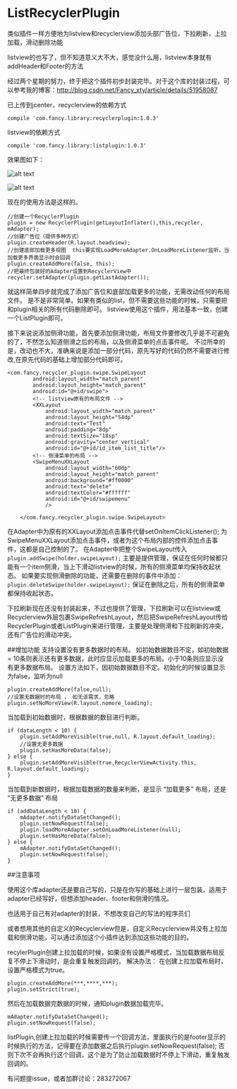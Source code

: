 # ListRecyclerPlugin
类似插件一样方便地为listview和recyclerview添加头部广告位，下拉刷新，上拉加载，滑动删除功能

listview的也写了，但不知道意义大不大，感觉没什么用，listview本身就有addHeader和Footer的方法

经过两个星期的努力，终于把这个插件初步封装完毕。对于这个库的封装过程，可以参考我的博客：http://blog.csdn.net/Fancy_xty/article/details/51958087

已上传到jcenter，recyclerview的依赖方式

`compile 'com.fancy.library:recyclerplugin:1.0.3'`

listview的依赖方式

`compile 'com.fancy.library:listplugin:1.0.3'`


效果图如下：

![alt text](https://github.com/sunflowerseat/ListRecyclerPlugin/blob/master/preview/header.png "Title" )

![alt text](https://github.com/sunflowerseat/ListRecyclerPlugin/blob/master/preview/swipe_loadmore.png "Title")

现在的使用方法是这样的。
```
//创建一个RecyclerPlugin
plugin = new RecyclerPlugin(getLayoutInflater(),this,recycler, mAdapter);
//创建广告位（提供多种方式）
plugin.createHeader(R.layout.headview);
//创建底部加载更多视图  this要实现LoadMoreAdapter.OnLoadMoreListener监听，当加载更多界面显示时会回调  
plugin.createAddMore(false, this);
//把最终包装好的Adapter设置到RecyclerView中
recycler.setAdapter(plugin.getLastAdapter());

```
就这样简单四步就完成了添加广告位和底部加载更多的功能，无需改动任何的布局文件。
是不是非常简单。如果有类似的list，但不需要这些功能的时候，只需要把和plugin相关的所有代码删除即可。
listview使用这个插件，用法基本一致，创建一个ListPlugin即可。




接下来说说添加侧滑功能，首先要添加侧滑功能，布局文件要修改几乎是不可避免的了，不然怎么知道侧滑之后的布局，以及侧滑菜单的点击事件呢。
不过所幸的是，改动也不大，准确来说是添加一部分代码，原先写好的代码仍然不需要进行修改,在原先代码的基础上增加部分代码即可。
```
<com.fancy.recycler_plugin.swipe.SwipeLayout
        android:layout_width="match_parent"
        android:layout_height="match_parent"
        android:id="@+id/swipe">
        <!-- listview原有的布局文件 -->
        <XXLayout
            android:layout_width="match_parent"
            android:layout_height="54dp"
            android:text="Test"
            android:padding="8dp"
            android:textSize="18sp"
            android:gravity="center_vertical"
            android:id="@+id/id_item_list_title"/>
        <!-- 侧滑菜单的布局 -->
        <SwipeMenuXXLayout
            android:layout_width="60dp"
            android:layout_height="match_parent"
            android:background="#ff0000"
            android:text="delete"
            android:textColor="#ffffff"
            android:id="@+id/swipemenu"
            />

    </com.fancy.recycler_plugin.swipe.SwipeLayout>
```
在Adapter中为原有的XXLayout添加点击事件代替setOnItemClickListener();
为SwipeMenuXXLayout添加点击事件，或者为这个布局内部的控件添加点击事件，这都是自己控制的了。
在Adapter中把整个SwipeLayout传入`plugin.addSwipe(holder.swipeLayout);`
主要是提供管理，保证在任何时候都只能有一个item侧滑，当上下滑动listview的时候，所有的侧滑菜单均保持收起状态。
如果要实现侧滑删除的功能，还需要在删除的事件中添加：
`plugin.deleteSwipe(holder.swipeLayout);`
保证在删除之后，所有的侧滑菜单都保持收起状态。

下拉刷新现在还没有封装起来，不过也提供了管理，下拉刷新可以在listview或Recyclerview外层包裹SwipeRefreshLayout，然后把SwipeRefreshLayout传给RecyclerPlugin或者ListPlugin来进行管理，主要是处理侧滑和下拉刷新的冲突，还有广告位的滑动冲突。

##增加功能
支持设置没有更多数据时的布局。
如初始数据数目不定，如初始数据 = 10条则表示还有更多数据，此时应显示加载更多的布局。小于10条则应显示没有更多数据布局。
设置方法如下，因初始数据数目不定。初始化的时候设置显示为false，监听为null
```
plugin.createAddMore(false,null);
//设置无数据时的布局 ， 如无该需求，忽略
plugin.setNoMoreView(R.layout.nomore_loading);
```
当加载到初始数据时，根据数据的数目进行判断。
```
if (dataLength < 10) {
    plugin.setAddMoreVisible(true,null, R.layout.default_loading);
    //设置无更多数据
    plugin.setHasMoreData(false);
} else {
    plugin.setAddMoreVisible(true,RecyclerViewActivity.this, R.layout.default_loading);
}
```

当加载到新数据时，根据加载数据的数量来判断，是显示 “加载更多” 布局，还是 “无更多数据” 布局
```
if (addDataLength < 10) {
    mAdapter.notifyDataSetChanged();
    plugin.setNowRequest(false);
    plugin.loadMoreAdapter.setOnLoadMoreListener(null);
    plugin.setHasMoreData(false);
} else {
    mAdapter.notifyDataSetChanged();
    plugin.setNowRequest(false);
}
```


##注意事项

使用这个库adapter还是要自己写的，只是在你写的基础上进行一层包装，适用于adapter已经写好，但想添加header、footer和侧滑的情况。

也适用于自己有对adapter的封装，不想改变自己的写法的程序员们

或者想用其他的自定义的Recyclerview但是，自定义Recyclerview并没有上拉加载和侧滑功能，可以通过添加这个小插件达到添加这些功能的目的。




recylerPlugin创建上拉加载的时候，如果没有设置严格模式，当加载数据布局反复不停上下滑动时，是会重复触发回调的。
解决办法：
在创建上拉加载布局时，设置严格模式为true。
```
plugin.createAddMore(***,****,***);
plugin.setStrict(true);
```
然后在加载数据完数据的时候，通知plugin数据加载完毕。
```
mAdapter.notifyDataSetChanged();
plugin.setNowRequest(false);
```

listPlugin,创建上拉加载的时候需要传一个回调方法，里面执行的是footer显示的时候执行的方法，记得要在添加数据之后执行plugin.setNowRequest(false);
否则下次不会再执行这个回调，这个是为了防止加载数据时不停上下滑动，重复触发回调的。

有问题提issue，或者加群讨论：283272067
